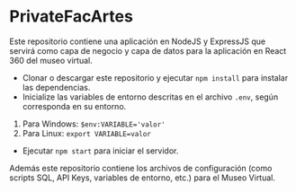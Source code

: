 # PrivateFacArtes

Este repositorio contiene una aplicación en NodeJS y ExpressJS que servirá como capa de negocio y capa de datos para la aplicación en React 360 del museo virtual.

- Clonar o descargar este repositorio y ejecutar `npm install` para instalar las dependencias.
- Inicialize las variables de entorno descritas en el archivo `.env`, según corresponda en su entorno.
1. Para Windows: `$env:VARIABLE='valor'`
2. Para Linux: `export VARIABLE=valor`
- Ejecutar `npm start` para iniciar el servidor.

Además este repositorio contiene los archivos de configuración (como scripts SQL, API Keys, variables de entorno, etc.) para el Museo Virtual.